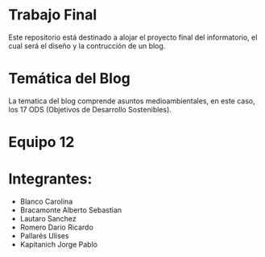 # Trabajo Final 
Este repositorio está destinado a alojar el proyecto final del informatorio, el cual será el diseño y la contrucción de un blog.
# Temática del Blog 
La tematica del blog comprende asuntos medioambientales, en este caso, los 17 ODS (Objetivos de Desarrollo Sostenibles).
# Equipo 12
# Integrantes:
- Blanco Carolina
- Bracamonte Alberto Sebastian
- Lautaro Sanchez
- Romero Dario Ricardo
- Pallarés Ulises
- Kapitanich Jorge Pablo

